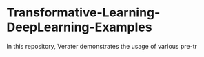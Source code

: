# Transformative-Learning-DeepLearning-Examples
In this repository, Verater demonstrates the usage of various pre-tr